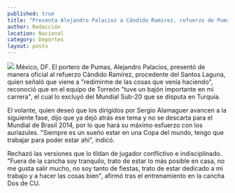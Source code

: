 ```yaml
---
published: true
title: "Presenta Alejandro Palacios a Cándido Ramírez, refuerzo de Pumas"
author: Redacción
location: Nacional
category: Deportes
layout: posts
---
```


![](http://i.imgur.com/0f4HJ1qm.jpg)
México, DF. El portero de Pumas, Alejandro Palacios, presentó de manera oficial al refuerzo Cándido Ramírez, procedente del Santos Laguna, quien señaló que viene a "redimirme de las cosas que venía haciendo", reconoció que en el equipo de Torreón "tuve un bajón importante en mi carrera", el cual lo excluyó del Mundial Sub-20 que se disputa en Turquía.

El volante, quien deseó que los dirigidos por Sergio Alamaguer avancen a la siguiente fase, dijo que ya dejó atrás ese tema y no se descarta para el Mundial de Brasil 2014, por lo que hará su máximo esfuerzo con los auriazules. "Siempre es un sueño estar en una Copa del mundo, tengo que trabajar para poder estar ahi", indicó.

Rechazó las versiones que lo tildan de jugador conflictivo e indisciplinado. "Fuera de la cancha soy tranquilo, trato de estar lo más posible en casa, no me gusta salir mucho, no soy tanto de fiestas, trato de estar dedicado a mi trabajo y a hacer las cosas bien", afirmó tras el entrenamiento en la cancha Dos de CU.
